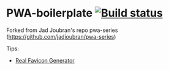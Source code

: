 # PWA-boilerplate [![Build status](https://dev.azure.com/digiclowns/PWA-boilerplate/_apis/build/status/PWA-boilerplate-CI)](https://dev.azure.com/digiclowns/PWA-boilerplate/_build/latest?definitionId=2)
Forked from Jad Joubran's repo pwa-series (https://github.com/jadjoubran/pwa-series)

Tips:
- [Real Favicon Generator](https://realfavicongenerator.net)
